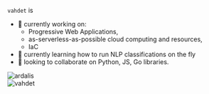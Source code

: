 `vahdet` is

- 🔭 currently working on:
  - Progressive Web Applications, 
  - as-serverless-as-possible cloud computing and resources,
  - IaC
- 🌱 currently learning how to run NLP classifications on the fly
- 👯 looking to collaborate on Python, JS, Go libraries.

<div class="row">
  <div class="column">
    <img align="center" src="https://github-readme-stats.vercel.app/api?username=vahdet&show_icons=true&theme=dark" alt="ardalis" />
  </div>
  <div class="column">
    <img align="center" src="https://github-readme-stats.vercel.app/api/top-langs/?username=vahdet&layout=compact&hide=html&theme=dark" alt="vahdet" />
  </div>
<div/>
<br />
